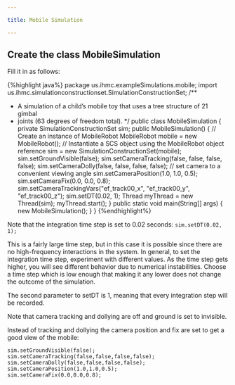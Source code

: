 ```yaml
---

title: Mobile Simulation

---
```


## Create the class MobileSimulation
   Fill it in as follows:

{%highlight java%}
package us.ihmc.exampleSimulations.mobile;
import us.ihmc.simulationconstructionset.SimulationConstructionSet;
/**
 * A simulation of a child’s mobile toy that uses a tree structure of 21 gimbal
 * joints (63 degrees of freedom total).
 */
public class MobileSimulation
{
   private SimulationConstructionSet sim;
   public MobileSimulation()
   {
      // Create an instance of MobileRobot
      MobileRobot mobile = new MobileRobot();
      // Instantiate a SCS object using the MobileRobot object reference
      sim = new SimulationConstructionSet(mobile);
      sim.setGroundVisible(false);
      sim.setCameraTracking(false, false, false, false);
      sim.setCameraDolly(false, false, false, false);
      // set camera to a convenient viewing angle
      sim.setCameraPosition(1.0, 1.0, 0.5);
      sim.setCameraFix(0.0, 0.0, 0.8);
      sim.setCameraTrackingVars("ef_track00_x", "ef_track00_y", "ef_track00_z");
      sim.setDT(0.02, 1);
      Thread myThread = new Thread(sim);
      myThread.start();
   }
   public static void main(String[] args)
   {
      new MobileSimulation();
   }
}
{%endhighlight%}

Note that the integration time step is set to 0.02 seconds: `sim.setDT(0.02, 1);`

This is a fairly large time step, but in this case it is possible since there are no high-frequency interactions in the system. In general, to set the integration time step, experiment with different values. As the time step gets higher, you will see different behavior due to numerical instabilities. Choose a time step which is low enough that making it any lower does not change the outcome of the simulation. 

The second parameter to setDT is 1, meaning that every integration step will be recorded.

Note that camera tracking and dollying are off and ground is set to invisible.

Instead of tracking and dollying the camera position and fix are set to get a good view of the mobile:

   `sim.setGroundVisible(false);`  
   `sim.setCameraTracking(false,false,false,false);`  
   `sim.setCameraDolly(false,false,false,false);`  
   `sim.setCameraPosition(1.0,1.0,0.5);`  
   `sim.setCameraFix(0.0,0.0,0.8);`  